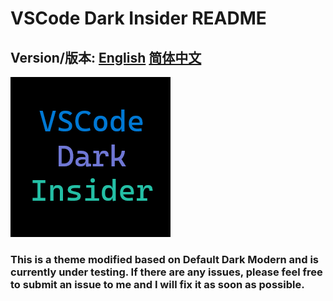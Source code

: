 # VSCode Dark Insider README

## Version/版本: [English](https://github.com/Colin130716/VSCode-Dark-Insider/blob/Master/README-EN.md) [简体中文](https://github.com/Colin130716/VSCode-Dark-Insider/blob/Master/README.md)

![](https://github.com/Colin130716/VSCode-Dark-Insider/blob/Master/logo.png)

### This is a theme modified based on Default Dark Modern and is currently under testing. If there are any issues, please feel free to submit an issue to me and I will fix it as soon as possible.